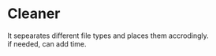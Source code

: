# Cleaner
It sepearates different file types and places them accrodingly.\
if needed, can add time.
